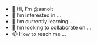 - 👋 Hi, I’m @sanolt
- 👀 I’m interested in ...
- 🌱 I’m currently learning ...
- 💞️ I’m looking to collaborate on ...
- 📫 How to reach me ...

<!---
sanolt/sanolt is a ✨ special ✨ repository because its `README.md` (this file) appears on your GitHub profile.
You can click the Preview link to take a look at your changes.
--->
